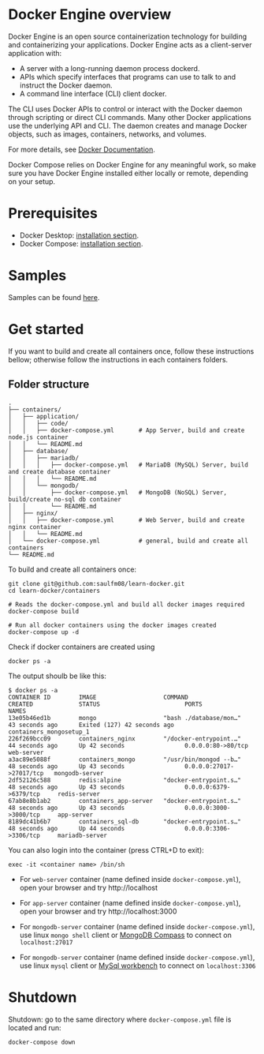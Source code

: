 # Docker Engine overview
Docker Engine is an open source containerization technology for building and containerizing your applications. Docker Engine acts as a client-server application with:

- A server with a long-running daemon process dockerd.
- APIs which specify interfaces that programs can use to talk to and instruct the Docker daemon.
- A command line interface (CLI) client docker.

The CLI uses Docker APIs to control or interact with the Docker daemon through scripting or direct CLI commands. Many other Docker applications use the underlying API and CLI. The daemon creates and manage Docker objects, such as images, containers, networks, and volumes.

For more details, see [Docker Documentation](https://docs.docker.com/engine/).

Docker Compose relies on Docker Engine for any meaningful work, so make sure you have Docker Engine installed either locally or remote, depending on your setup.


# Prerequisites
- Docker Desktop: [installation section](https://docs.docker.com/desktop/).
- Docker Compose: [installation section](https://docs.docker.com/compose/install/).


# Samples
Samples can be found [here](https://docs.docker.com/samples/).


# Get started
If you want to build and create all containers once, follow these instructions bellow; otherwise follow the instructions in each containers folders.

## Folder structure
```
.
├── containers/
│   ├── application/
│   │   ├── code/
│   │   ├── docker-compose.yml       # App Server, build and create node.js container
│   │   └── README.md
│   ├── database/
│   │   ├── mariadb/
│   │   │   ├── docker-compose.yml   # MariaDB (MySQL) Server, build and create database container
│   │   │   └── README.md
│   │   └── mongodb/
│   │       ├── docker-compose.yml   # MongoDB (NoSQL) Server, build/create no-sql db container
│   │       └── README.md
│   ├── nginx/
│   │   ├── docker-compose.yml       # Web Server, build and create nginx container
│   │   └── README.md
│   └── docker-compose.yml           # general, build and create all containers
└── README.md

```


To build and create all containers once:
```
git clone git@github.com:saulfm08/learn-docker.git
cd learn-docker/containers

# Reads the docker-compose.yml and build all docker images required
docker-compose build

# Run all docker containers using the docker images created
docker-compose up -d
```

Check if docker containers are created using 
```
docker ps -a
```

The output shoulb be like this:
```
$ docker ps -a
CONTAINER ID        IMAGE                   COMMAND                  CREATED             STATUS                        PORTS                      NAMES
13e05b46ed1b        mongo                   "bash ./database/mon…"   43 seconds ago      Exited (127) 42 seconds ago                              containers_mongosetup_1
226f269bcc09        containers_nginx        "/docker-entrypoint.…"   44 seconds ago      Up 42 seconds                 0.0.0.0:80->80/tcp         web-server
a3ac89e5088f        containers_mongo        "/usr/bin/mongod --b…"   48 seconds ago      Up 43 seconds                 0.0.0.0:27017->27017/tcp   mongodb-server
2df52126c588        redis:alpine            "docker-entrypoint.s…"   48 seconds ago      Up 43 seconds                 0.0.0.0:6379->6379/tcp     redis-server
67ab8e8b1ab2        containers_app-server   "docker-entrypoint.s…"   48 seconds ago      Up 43 seconds                 0.0.0.0:3000->3000/tcp     app-server
8189dc41b6b7        containers_sql-db       "docker-entrypoint.s…"   48 seconds ago      Up 44 seconds                 0.0.0.0:3306->3306/tcp     mariadb-server
```



You can also login into the container (press CTRL+D to exit):
```
exec -it <container name> /bin/sh
```

- For `web-server` container (name defined inside `docker-compose.yml`), open your browser and try http://localhost

- For `app-server` container (name defined inside `docker-compose.yml`), open your browser and try http://localhost:3000

- For `mongodb-server` container (name defined inside `docker-compose.yml`), use linux `mongo shell` client or [MongoDB Compass](https://www.mongodb.com/try/download/compass) to connect on `localhost:27017`

- For `mongodb-server` container (name defined inside `docker-compose.yml`), use linux `mysql` client or [MySql workbench](https://www.mysql.com/products/workbench/) to connect on `localhost:3306`


# Shutdown
Shutdown: go to the same directory where `docker-compose.yml` file is located and run:
```
docker-compose down
```
